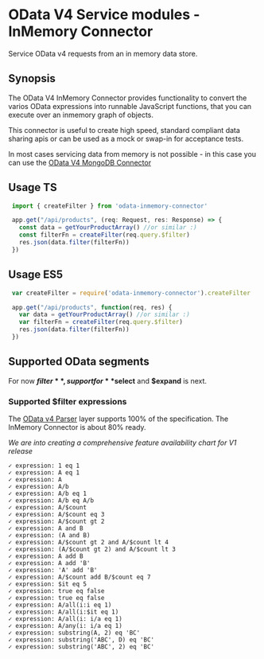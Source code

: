 # OData V4 Service modules - InMemory Connector

Service OData v4 requests from an in memory data store.

## Synopsis
The OData V4 InMemory Connector provides functionality to convert the varios OData expressions
into runnable JavaScript functions, that you can execute over an inmemory graph of objects.

This connector is useful to create high speed, standard compliant data sharing apis
or can be used as a mock or swap-in for acceptance tests.

In most cases servicing data from memory is not possible - in this case you can use the
[OData V4 MongoDB Connector](https://github.com/jaystack/odata-server-example)


## Usage TS
```javascript
 import { createFilter } from 'odata-inmemory-connector'

 app.get("/api/products", (req: Request, res: Response) => {
   const data = getYourProductArray() //or similar :)
   const filterFn = createFilter(req.query.$filter)
   res.json(data.filter(filterFn))
 })
```

## Usage ES5
```javascript
 var createFilter = require('odata-inmemory-connector').createFilter

 app.get("/api/products", function(req, res) {
   var data = getYourProductArray() //or similar :)
   var filterFn = createFilter(req.query.$filter)
   res.json(data.filter(filterFn))
 })
```


## Supported OData segments


For now **$filter**, support for **$select** and **$expand** is next.


### Supported $filter expressions
The [OData v4 Parser](https://www.npmjs.com/package/odata-v4-parser) layer supports 100% of the specification.
The InMemory Connector is about 80% ready.

*We are into creating a comprehensive feature availability chart for V1 release*

    ✓ expression: 1 eq 1
    ✓ expression: A eq 1
    ✓ expression: A
    ✓ expression: A/b
    ✓ expression: A/b eq 1
    ✓ expression: A/b eq A/b
    ✓ expression: A/$count
    ✓ expression: A/$count eq 3
    ✓ expression: A/$count gt 2
    ✓ expression: A and B
    ✓ expression: (A and B)
    ✓ expression: A/$count gt 2 and A/$count lt 4
    ✓ expression: (A/$count gt 2) and A/$count lt 3
    ✓ expression: A add B
    ✓ expression: A add 'B'
    ✓ expression: 'A' add 'B'
    ✓ expression: A/$count add B/$count eq 7
    ✓ expression: $it eq 5
    ✓ expression: true eq false
    ✓ expression: true eq false
    ✓ expression: A/all(i:i eq 1)
    ✓ expression: A/all(i:$it eq 1)
    ✓ expression: A/all(i: i/a eq 1)
    ✓ expression: A/any(i: i/a eq 1)
    ✓ expression: substring(A, 2) eq 'BC'
    ✓ expression: substring('ABC', D) eq 'BC'
    ✓ expression: substring('ABC', 2) eq 'BC'




